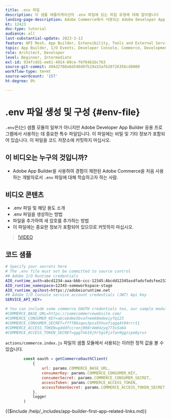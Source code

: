 ```yaml
---
title: .env 파일
description: 이 샘플 애플리케이션의 .env 파일에 있는 파일 유형에 대해 알아봅니다
landing-page-description: Adobe Commerce에서 사용되는 Adobe Developer App Builder 및 .env 파일에서 사용되는 콘텐츠 유형에 대해 알아봅니다.
kt: 12423
doc-type: tutorial
audience: all
last-substantial-update: 2023-3-13
feature: API Mesh, App Builder, Extensibility, Tools and External Services, Backend Development
topic: App Builder, I/O Events, Developer Console, Commerce, Development, Integrations
role: Architect, Developer
level: Beginner, Intermediate
exl-id: 934fcdd1-ee61-4914-89ce-f6f04b1bc763
source-git-commit: 404d2708a6d540d6fb19a33afb20726356cd8000
workflow-type: tm+mt
source-wordcount: '157'
ht-degree: 0%

---
```


# .env 파일 생성 및 구성 {#env-file}

`.env`은(는) 샘플 모듈의 일부가 아니지만 Adobe Developer App Builder 응용 프로그램에서 사용하는 데 중요한 특수 파일입니다. 이 파일에는 비밀 및 기타 정보가 포함되어 있습니다. 이 파일을 코드 저장소에 커밋하지 마십시오.

## 이 비디오는 누구의 것입니까?

* Adobe App Builder을 사용하여 경험이 제한된 Adobe Commerce을 처음 사용하는 개발자로서 `.env` 파일에 대해 학습하고자 하는 사람.

## 비디오 콘텐츠

* .env 파일 및 해당 용도 소개
* .env 파일을 생성하는 방법
* 파일을 추가하여 새 암호를 추가하는 방법
* 이 파일에는 중요한 정보가 포함되어 있으므로 커밋하지 마십시오.

>[!VIDEO](https://video.tv.adobe.com/v/3421070?quality=12&learn=on&captions=kor)

## 코드 샘플

```bash
# Specify your secrets here
# The .env file must not be committed to source control
## Adobe I/O Runtime credentials
AIO_runtime_auth=abcd1234-aaa-bbb-ccc-12345:Abcdd12345asdfadsfadsfee2323232323232
AIO_runtime_namespace=12345-someworkspace-stage
AIO_runtime_apihost=https://adobeioruntime.net
## Adobe I/O Console service account credentials (JWT) Api Key
SERVICE_API_KEY=

# You can include some commerce OAUTH credentials too, our sample module will use this
#COMMERCE_BASE_URL=https://somecommercewebsite.com/
#COMMERCE_CONSUMER_KEY=abcebdme5bvafnemk0mdeeiyfq123
#COMMERCE_CONSUMER_SECRET=ffff86sqws3pss5hhuofiqgq4t04rrr11
#COMMERCE_ACCESS_TOKEN=gdddfccronj098r4m04zyq773s5o64
#COMMERCE_ACCESS_TOKEN_SECRET=ggg7nb19jhr5gi9jzfan9ggzipe8yrus
```

`actions/commerce.index.js` 파일의 샘플 모듈에서 사용되는 이러한 정적 값을 볼 수 있습니다.

```javascript
        const oauth = getCommerceOauthClient(
            {
                url: params.COMMERCE_BASE_URL,
                consumerKey: params.COMMERCE_CONSUMER_KEY,
                consumerSecret: params.COMMERCE_CONSUMER_SECRET,
                accessToken: params.COMMERCE_ACCESS_TOKEN,
                accessTokenSecret: params.COMMERCE_ACCESS_TOKEN_SECRET
            },
            logger
        )
```

{{$include /help/_includes/app-builder-first-app-related-links.md}}
